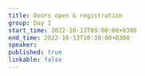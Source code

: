 ```yaml
---
title: Doors open & registration
group: Day 1
start_time: 2022-10-13T09:00:00+0300
end_time: 2022-10-13T10:30:00+0300
speaker:
published: true
linkable: false
---
```

